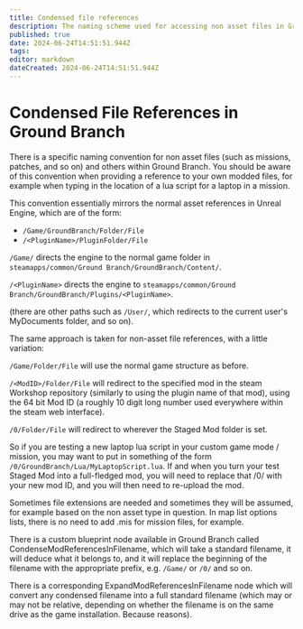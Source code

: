 ```yaml
---
title: Condensed file references
description: The naming scheme used for accessing non asset files in Ground Branch
published: true
date: 2024-06-24T14:51:51.944Z
tags: 
editor: markdown
dateCreated: 2024-06-24T14:51:51.944Z
---
```


# Condensed File References in Ground Branch

There is a specific naming convention for non asset files (such as missions, patches, and so on) and others within Ground Branch. You should be aware of this convention when providing a reference to your own modded files, for example when typing in the location of a lua script for a laptop in a mission.

This convention essentially mirrors the normal asset references in Unreal Engine, which are of the form:

-   `/Game/GroundBranch/Folder/File`
-   `/<PluginName>/PluginFolder/File`

`/Game/` directs the engine to the normal game folder in `steamapps/common/Ground Branch/GroundBranch/Content/`.

`/<PluginName>` directs the engine to `steamapps/common/Ground Branch/GroundBranch/Plugins/<PluginName>`.

(there are other paths such as `/User/`, which redirects to the current user's MyDocuments folder, and so on).

The same approach is taken for non-asset file references, with a little variation:

`/Game/Folder/File` will use the normal game structure as before.

`/<ModID>/Folder/File` will redirect to the specified mod in the steam Workshop repository (similarly to using the plugin name of that mod), using the 64 bit Mod ID (a roughly 10 digit long number used everywhere within the steam web interface).

`/0/Folder/File` will redirect to wherever the Staged Mod folder is set.

So if you are testing a new laptop lua script in your custom game mode / mission, you may want to put in something of the form `/0/GroundBranch/Lua/MyLaptopScript.lua`. If and when you turn your test Staged Mod into a full-fledged mod, you will need to replace that /0/ with your new mod ID, and you will then need to re-upload the mod.

Sometimes file extensions are needed and sometimes they will be assumed, for example based on the non asset type in question. In map list options lists, there is no need to add .mis for mission files, for example.

There is a custom blueprint node available in Ground Branch called CondenseModReferencesInFilename, which will take a standard filename, it will deduce what it belongs to, and it will replace the beginning of the filename with the appropriate prefix, e.g. `/Game/` or `/0/` and so on.

There is a corresponding ExpandModReferencesInFilename node which will convert any condensed filename into a full standard filename (which may or may not be relative, depending on whether the filename is on the same drive as the game installation. Because reasons).
